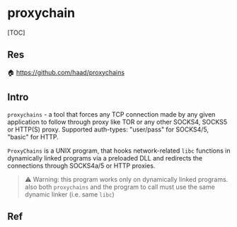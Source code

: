 # proxychain

[TOC]



## Res
🏠 https://github.com/haad/proxychains



## Intro
`proxychains` - a tool that forces any TCP connection made by any given application to follow through proxy like TOR or any other SOCKS4, SOCKS5 or HTTP(S) proxy. Supported auth-types: "user/pass" for SOCKS4/5, "basic" for HTTP.

`ProxyChains` is a UNIX program, that hooks network-related `libc` functions in dynamically linked programs via a preloaded DLL and redirects the connections through SOCKS4a/5 or HTTP proxies.

> ⚠ Warning: this program works only on dynamically linked programs. also both `proxychains` and the program to call must use the same dynamic linker (i.e. same `libc`)



## Ref


